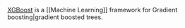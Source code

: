 [XGBoost](https://xgboost.readthedocs.io/en/latest/) is a [[Machine Learning]] framework for Gradient boosting|gradient boosted trees.



